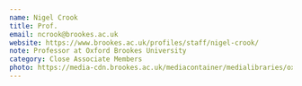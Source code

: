 ```yaml
---
name: Nigel Crook
title: Prof.
email: ncrook@brookes.ac.uk
website: https://www.brookes.ac.uk/profiles/staff/nigel-crook/
note: Professor at Oxford Brookes University
category: Close Associate Members
photo: https://media-cdn.brookes.ac.uk/mediacontainer/medialibraries/oxfordbrookes/profile-images/staff/tde/ethical%20ai/crook-nigel-p0076302-small.jpg?width=256&height=256&ext=.jpg
---
```

